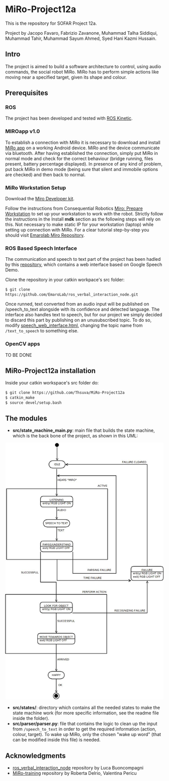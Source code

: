 # MiRo-Project12a

This is the repository for SOFAR Project 12a.

Project by Jacopo Favaro, Fabrizio Zavanone, Muhammad Talha Siddiqui, Muhammad Tahir, Muhammad Sayum Ahmed, Syed Hani Kazmi Hussain.


## Intro

The project is aimed to build a software architecture to control, using audio commands, the social robot MiRo. MiRo has to perform simple actions like moving near a specified target, given its shape and colour.

## Prerequisites

### ROS
The project has been developed and tested with [ROS Kinetic](http://wiki.ros.org/kinetic/Installation/Ubuntu).

### MIROapp v1.0

To establish a connection with MiRo it is necessary to download and install [MiRo app](http://labs.consequentialrobotics.com/download.php?file=miroapp-200107.apk) on a working Android device.
MiRo and the device communicate via bluetooth. After having established the connection, simply put MiRo in normal mode and check for the correct behaviour (bridge running, files present, battery percentage displayed).
In presence of any kind of problem, put back MiRo in demo mode (being sure that silent and immobile options are checked) and then back to normal.

### MiRo Workstation Setup

Download the [Miro Developer kit](http://labs.consequentialrobotics.com/miro/mdk/).

Follow the instructions from Consequential Robotics [Miro: Prepare Workstation](https://consequential.bitbucket.io/Developer_Preparation_Prepare_workstation.html) to set up your workstation to work with the robot. 
Strictly follow the instructions in the Install **mdk** section as the following steps will rely on this.
Not necessary to make static IP for your workstation (laptop) while setting up connection with MiRo.
For a clear tutorial step-by-step you should visit [Emarolab Miro Repository](https://github.com/EmaroLab/MIRO.git).

### ROS Based Speech Interface

The communication and speech to text part of the project has been hadled by this [repository](https://github.com/EmaroLab/ros_verbal_interaction_node.git), which contains a web interface based on Google Speech Demo.

Clone the repository in your catkin workpace's src folder:

```
$ git clone https://github.com/EmaroLab/ros_verbal_interaction_node.git

```
Once runned, text converted from an audio input will be published on /speech_to_text alongside with its confidence and detected language.
The interface also handles text to speech, but for our project we simply decided to discard this part by publishing on an unusubscribed topic. To do so, modify [speech_web_interface.html](https://github.com/EmaroLab/ros_verbal_interaction_node/blob/master/java-script/speech_web_interface.html), changing the topic name from `/text_to_speech` to something else.

### OpenCV apps 

TO BE DONE

## MiRo-Project12a installation

Inside your catkin workspace's src folder do:

```
$ git clone https://github.com/Thsuva/MiRo-Project12a
$ catkin_make
$ source devel/setup.bash
```

## The modules

* **src/state_machine_main.py**: main file that builds the state machine, which is the back bone of the project, as shown in this UML:

![](https://github.com/Thsuva/MiRo-Project12a/blob/state_machine/docs/StateMachine.jpg)

* **src/states/**: directory which contains all the needed states to make the state machine work (for more specific information, see the readme file inside the folder).
* **src/parser/parser.py**: file that contains the logic to clean up the input from `/speech_to_text` in order to get the required information (action, colour, target). To wake up MiRo, only the chosen "wake up word" (that can be modified inside this file) is needed.

## Acknowledgments

* [ros_verbal_interaction_node](https://github.com/EmaroLab/ros_verbal_interaction_node.git) repository by Luca Buoncompagni
* [MiRo-training](https://github.com/EmaroLab/MiRo-training) repository by Roberta Delrio, Valentina Pericu